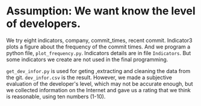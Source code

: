 # Assumption: We want know the level of developers.

We try eight indicators, company, commit_times, recent commit.
Indicator3 plots a figure about the frequency of the commit times. And we program a python file, `plot_frequency.py`.
Indicators details are in file `Indicators`. But some indicators we create are not used in the final programming.

`get_dev_infor.py` is used for geting ,extracting and cleaning the data from the git.
`dev_infor.csv` is the result. However, we made a subjective evaluation of the developer's level, which may not be accurate 
enough, but we collected information on the Internet and gave us a rating that we think is reasonable, using ten numbers (1-10).




